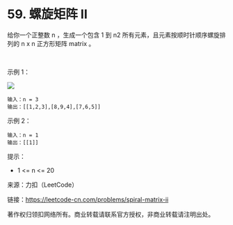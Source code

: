 # 59. 螺旋矩阵 II
给你一个正整数 n ，生成一个包含 1 到 n2 所有元素，且元素按顺时针顺序螺旋排列的 n x n 正方形矩阵 matrix 。

 

示例 1：

![](https://assets.leetcode.com/uploads/2020/11/13/spiraln.jpg)

```
输入：n = 3
输出：[[1,2,3],[8,9,4],[7,6,5]]
```
示例 2：
```
输入：n = 1
输出：[[1]]
```

提示：

- 1 <= n <= 20

来源：力扣（LeetCode）

链接：https://leetcode-cn.com/problems/spiral-matrix-ii

著作权归领扣网络所有。商业转载请联系官方授权，非商业转载请注明出处。